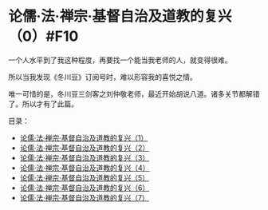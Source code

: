 # 论儒·法·禅宗·基督自治及道教的复兴（0）#F10
一个人水平到了我这种程度，再要找一个能当我老师的人，就变得很难。

所以当我发现《冬川豆》订阅号时，难以形容我的喜悦之情。

唯一可惜的是，冬川豆三剑客之刘仲敬老师，最近开始胡说八道。诸多关节都解错了。所以才有了此篇。

目录：

* [论儒·法·禅宗·基督自治及道教的复兴（1）](base/F10_1.md)
* [论儒·法·禅宗·基督自治及道教的复兴（2）](base/F10_2.md)
* [论儒·法·禅宗·基督自治及道教的复兴（3）](base/F10_3.md)
* [论儒·法·禅宗·基督自治及道教的复兴（4）](base/F10_4.md)
* [论儒·法·禅宗·基督自治及道教的复兴（5）](base/F10_5.md)
* [论儒·法·禅宗·基督自治及道教的复兴（6）](base/F10_6.md)
* [论儒·法·禅宗·基督自治及道教的复兴（7）](base/F10_7.md)